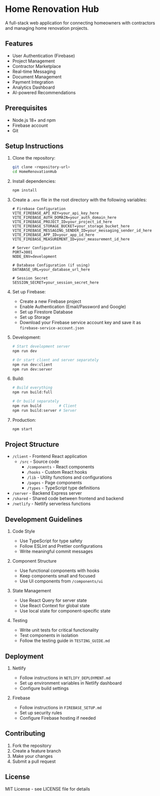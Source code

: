 # Home Renovation Hub

A full-stack web application for connecting homeowners with contractors and managing home renovation projects.

## Features

- User Authentication (Firebase)
- Project Management
- Contractor Marketplace
- Real-time Messaging
- Document Management
- Payment Integration
- Analytics Dashboard
- AI-powered Recommendations

## Prerequisites

- Node.js 18+ and npm
- Firebase account
- Git

## Setup Instructions

1. Clone the repository:
   ```bash
   git clone <repository-url>
   cd HomeRenovationHub
   ```

2. Install dependencies:
   ```bash
   npm install
   ```

3. Create a `.env` file in the root directory with the following variables:
   ```env
   # Firebase Configuration
   VITE_FIREBASE_API_KEY=your_api_key_here
   VITE_FIREBASE_AUTH_DOMAIN=your_auth_domain_here
   VITE_FIREBASE_PROJECT_ID=your_project_id_here
   VITE_FIREBASE_STORAGE_BUCKET=your_storage_bucket_here
   VITE_FIREBASE_MESSAGING_SENDER_ID=your_messaging_sender_id_here
   VITE_FIREBASE_APP_ID=your_app_id_here
   VITE_FIREBASE_MEASUREMENT_ID=your_measurement_id_here

   # Server Configuration
   PORT=3001
   NODE_ENV=development

   # Database Configuration (if using)
   DATABASE_URL=your_database_url_here

   # Session Secret
   SESSION_SECRET=your_session_secret_here
   ```

4. Set up Firebase:
   - Create a new Firebase project
   - Enable Authentication (Email/Password and Google)
   - Set up Firestore Database
   - Set up Storage
   - Download your Firebase service account key and save it as `firebase-service-account.json`

5. Development:
   ```bash
   # Start development server
   npm run dev

   # Or start client and server separately
   npm run dev:client
   npm run dev:server
   ```

6. Build:
   ```bash
   # Build everything
   npm run build:full

   # Or build separately
   npm run build        # Client
   npm run build:server # Server
   ```

7. Production:
   ```bash
   npm start
   ```

## Project Structure

- `/client` - Frontend React application
  - `/src` - Source code
    - `/components` - React components
    - `/hooks` - Custom React hooks
    - `/lib` - Utility functions and configurations
    - `/pages` - Page components
    - `/types` - TypeScript type definitions
- `/server` - Backend Express server
- `/shared` - Shared code between frontend and backend
- `/netlify` - Netlify serverless functions

## Development Guidelines

1. Code Style
   - Use TypeScript for type safety
   - Follow ESLint and Prettier configurations
   - Write meaningful commit messages

2. Component Structure
   - Use functional components with hooks
   - Keep components small and focused
   - Use UI components from `/components/ui`

3. State Management
   - Use React Query for server state
   - Use React Context for global state
   - Use local state for component-specific state

4. Testing
   - Write unit tests for critical functionality
   - Test components in isolation
   - Follow the testing guide in `TESTING_GUIDE.md`

## Deployment

1. Netlify
   - Follow instructions in `NETLIFY_DEPLOYMENT.md`
   - Set up environment variables in Netlify dashboard
   - Configure build settings

2. Firebase
   - Follow instructions in `FIREBASE_SETUP.md`
   - Set up security rules
   - Configure Firebase hosting if needed

## Contributing

1. Fork the repository
2. Create a feature branch
3. Make your changes
4. Submit a pull request

## License

MIT License - see LICENSE file for details 